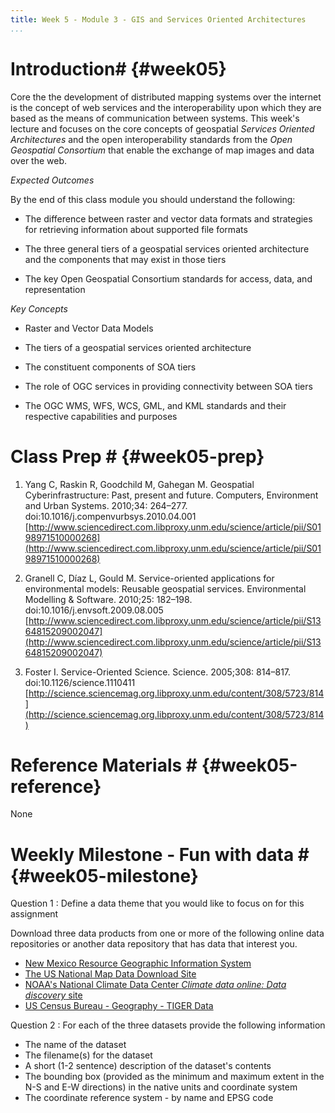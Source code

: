```yaml
---
title: Week 5 - Module 3 - GIS and Services Oriented Architectures
...
```


<!---------------------------------------------------------------------------->
<!-- Week 05 ----------------------------------------------------------------->
<!-- Lecture 03 a 01 a ------------------------------------------------------->
<!-- GIS and Services Oriented Architectures---------------------------------->
<!---------------------------------------------------------------------------->
<!----------------------------------------------------------------------------> 

# Introduction# {#week05}

Core the the development of distributed mapping systems over the internet is the concept of web services and the interoperability upon which they are based as the means of communication between systems. This week's lecture and focuses on the core concepts of geospatial _Services Oriented Architectures_ and the open interoperability standards from the _Open Geospatial Consortium_ that enable the exchange of map images and data over the web. 


*Expected Outcomes*

By the end of this class module you should understand the following:

* The difference between raster and vector data formats and strategies for retrieving information about supported file formats

* The three general tiers of a geospatial services oriented architecture and the components that may exist in those tiers

* The key Open Geospatial Consortium standards for access, data, and representation


*Key Concepts*

* Raster and Vector Data Models

* The tiers of a geospatial services oriented architecture

* The constituent components of SOA tiers

* The role of OGC services in providing connectivity between SOA tiers

* The OGC WMS, WFS, WCS, GML, and KML standards and their respective capabilities and purposes


# Class Prep # {#week05-prep}

1. Yang C, Raskin R, Goodchild M, Gahegan M. Geospatial Cyberinfrastructure: Past, present and future. Computers, Environment and Urban Systems. 2010;34: 264–277. doi:10.1016/j.compenvurbsys.2010.04.001 [http://www.sciencedirect.com.libproxy.unm.edu/science/article/pii/S0198971510000268](http://www.sciencedirect.com.libproxy.unm.edu/science/article/pii/S0198971510000268)

2. Granell C, Díaz L, Gould M. Service-oriented applications for environmental models: Reusable geospatial services. Environmental Modelling & Software. 2010;25: 182–198. doi:10.1016/j.envsoft.2009.08.005 [http://www.sciencedirect.com.libproxy.unm.edu/science/article/pii/S1364815209002047](http://www.sciencedirect.com.libproxy.unm.edu/science/article/pii/S1364815209002047)

3. Foster I. Service-Oriented Science. Science. 2005;308: 814–817. doi:10.1126/science.1110411 [http://science.sciencemag.org.libproxy.unm.edu/content/308/5723/814](http://science.sciencemag.org.libproxy.unm.edu/content/308/5723/814)


# Reference Materials # {#week05-reference}

None

# Weekly Milestone - Fun with data # {#week05-milestone}

Question 1
:    Define a data theme that you would like to focus on for this assignment

Download three data products from one or more of the following online data repositories or another data repository that has data that interest you.

* [New Mexico Resource Geographic Information System](http://rgis.unm.edu/)
* [The US National Map Data Download Site](http://nationalmap.gov/small_scale/atlasftp.html)
* [NOAA's National Climate Data Center *Climate data online: Data discovery* site](http://www.ncdc.noaa.gov/cdo-web/datasets)
* [US Census Bureau - Geography - TIGER Data](http://www.census.gov/geo/maps-data/data/tiger.html)

Question 2
:   For each of the three datasets provide the following information

* The name of the dataset
* The filename(s) for the dataset
* A short (1-2 sentence) description of the dataset's contents
* The bounding box (provided as the minimum and maximum extent in the N-S and E-W directions) in the native units and coordinate system
* The coordinate reference system - by name and EPSG code   


